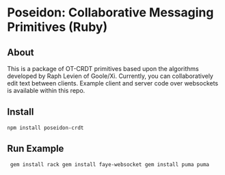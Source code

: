 # Poseidon: Collaborative Messaging Primitives (Ruby)
## About
This is a package of OT-CRDT primitives based upon the algorithms developed by Raph Levien of Goole/Xi.
Currently, you can collaboratively edit text between clients. Example client and server code over websockets is available
within this repo.

## Install 
```npm install poseidon-crdt```

## Run Example
``
gem install rack
gem install faye-websocket
gem install puma
puma``